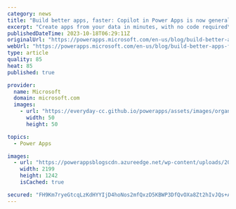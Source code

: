 ```yaml
---
category: news
title: "Build better apps, faster: Copilot in Power Apps is now generally available"
excerpt: "Create apps from your data in minutes, with no code required\nWe are excited announce that Copilot for Power Apps is now Generally Available for app makers. Since its initial release earlier this year, more than 126,000 organizations have already started using Copilot across the Power Platform."
publishedDateTime: 2023-10-18T06:29:11Z
originalUrl: "https://powerapps.microsoft.com/en-us/blog/build-better-apps-faster-copilot-in-power-apps-is-now-generally-available/"
webUrl: "https://powerapps.microsoft.com/en-us/blog/build-better-apps-faster-copilot-in-power-apps-is-now-generally-available/"
type: article
quality: 85
heat: 85
published: true

provider:
  name: Microsoft
  domain: microsoft.com
  images:
    - url: "https://everyday-cc.github.io/powerapps/assets/images/organizations/microsoft.com-50x50.jpg"
      width: 50
      height: 50

topics:
  - Power Apps

images:
  - url: "https://powerappsblogscdn.azureedge.net/wp-content/uploads/2023/10/NewNL2table.gif"
    width: 2199
    height: 1242
    isCached: true

secured: "FH9Km7ryeGtcqLzKdHYYIjD4hoNos2mfQxzD5KBWP3DfQvOXa8Zt2hIvJQs+A+4ZXJ9OnTEtSEEoSReyqNZbMKcq2oTD8voW84ITPnLHHINNmtrB9W9eKEY4g1GzImiBk8nAMAeI7x/NmAS+BG5ppQ0Txv1DbKOqfhwuCuUmFaz1GERKCYys95KThKaJ1YIOSR/VnAz4Fh5TILbcrw16bT0CkXZ1ScvJlNdYD4B+doWBZH8F2VOSN6Rmz/vx9Fu/cD90uSDziIukvgMWYz13xJtjgMExMHljAROdtYir869htrVYImBR9MiBjuNcfPIpOF9JW1T3rPmvNgJTQU1UkwrIpmjUNIO06I5GUVpS/ok=;hhb/KDidJSIi1gyLP1jm1Q=="
---
```


